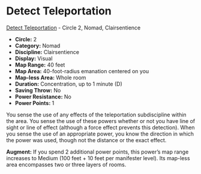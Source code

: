 # Detect Teleportation

[Detect Teleportation](/Psionics/D/DetectTeleportation.md) - Circle 2, Nomad, Clairsentience

- **Circle:** 2
- **Category:** Nomad
- **Discipline:** Clairsentience
- **Display:** Visual
- **Map Range:** 40 feet
- **Map Area:** 40-foot-radius emanation centered on you
- **Map-less Area:** Whole room
- **Duration:** Concentration, up to 1 minute (D)
- **Saving Throw:** No
- **Power Resistance:** No
- **Power Points:** 1

You sense the use of any effects of the teleportation subdiscipline within the area. You sense the use of these powers whether or not you have line of sight or line of effect (although a force effect prevents this detection). When you sense the use of an appropriate power, you know the direction in which the power was used, though not the distance or the exact effect.

**Augment:** If you spend 2 additional power points, this power’s map range increases to Medium (100 feet + 10 feet per manifester level). Its map-less area encompasses two or three layers of rooms.
